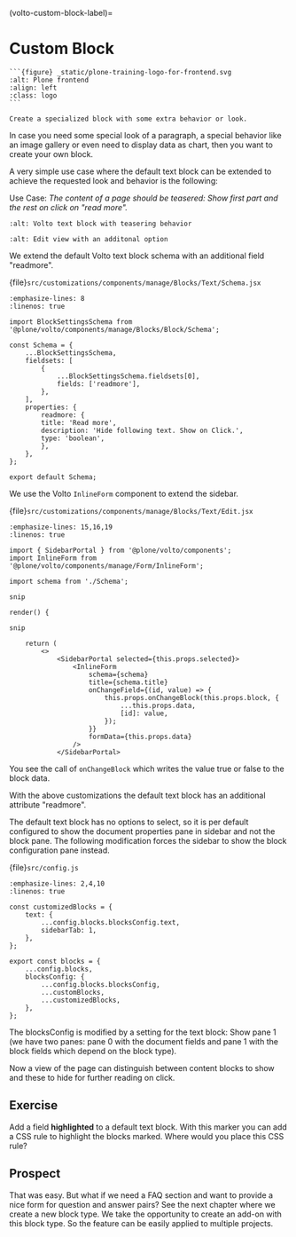 (volto-custom-block-label)=

# Custom Block

````{sidebar} Plone Frontend Chapter
```{figure} _static/plone-training-logo-for-frontend.svg
:alt: Plone frontend 
:align: left
:class: logo
```

Create a specialized block with some extra behavior or look.
````

In case you need some special look of a paragraph, a special behavior like an image gallery or even need to display data as chart, then you want to create your own block.

A very simple use case where the default text block can be extended to achieve the requested look and behavior is the following:

Use Case: *The content of a page should be teasered: Show first part and the rest on click on "read more".*

```{figure} _static/volto_block_readmore.png
:alt: Volto text block with teasering behavior
```

```{figure} _static/volto_block_readmore_edit.png
:alt: Edit view with an additonal option
```

We extend the default Volto text block schema with an additional field "readmore".

{file}`src/customizations/components/manage/Blocks/Text/Schema.jsx`

```{code-block} jsx
:emphasize-lines: 8
:linenos: true

import BlockSettingsSchema from '@plone/volto/components/manage/Blocks/Block/Schema';

const Schema = {
    ...BlockSettingsSchema,
    fieldsets: [
        {
            ...BlockSettingsSchema.fieldsets[0],
            fields: ['readmore'],
        },
    ],
    properties: {
        readmore: {
        title: 'Read more',
        description: 'Hide following text. Show on Click.',
        type: 'boolean',
        },
    },
};

export default Schema;
```

We use the Volto `InlineForm` component to extend the sidebar.

{file}`src/customizations/components/manage/Blocks/Text/Edit.jsx`

```{code-block} jsx
:emphasize-lines: 15,16,19
:linenos: true

import { SidebarPortal } from '@plone/volto/components';
import InlineForm from '@plone/volto/components/manage/Form/InlineForm';

import schema from './Schema';

snip

render() {

snip

    return (
        <>
            <SidebarPortal selected={this.props.selected}>
                <InlineForm
                    schema={schema}
                    title={schema.title}
                    onChangeField={(id, value) => {
                        this.props.onChangeBlock(this.props.block, {
                            ...this.props.data,
                            [id]: value,
                        });
                    }}
                    formData={this.props.data}
                />
            </SidebarPortal>
```

You see the call of `onChangeBlock` which writes the value true or false to the block data.

With the above customizations the default text block has an additional attribute "readmore".

The default text block has no options to select, so it is per default configured to show the document properties pane in sidebar and not the block pane. The following modification forces the sidebar to show the block configuration pane instead.

{file}`src/config.js`

```{code-block} jsx
:emphasize-lines: 2,4,10
:linenos: true

const customizedBlocks = {
    text: {
        ...config.blocks.blocksConfig.text,
        sidebarTab: 1,
    },
};

export const blocks = {
    ...config.blocks,
    blocksConfig: {
        ...config.blocks.blocksConfig,
        ...customBlocks,
        ...customizedBlocks,
    },
};
```

The blocksConfig is modified by a setting for the text block: Show pane 1 (we have two panes: pane 0 with the document fields and pane 1 with the block fields which depend on the block type).

Now a view of the page can distinguish between content blocks to show and these to hide for further reading on click.

## Exercise

Add a field **highlighted** to a default text block. With this marker you can add a CSS rule to highlight the blocks marked. Where would you place this CSS rule?

## Prospect

That was easy. But what if we need a FAQ section and want to provide a nice form for question and answer pairs? See the next chapter where we create a new block type. We take the opportunity to create an add-on with this block type. So the feature can be easily applied to multiple projects.

